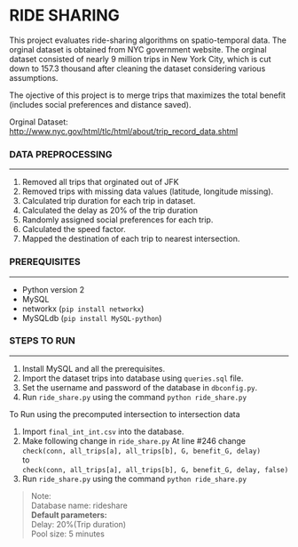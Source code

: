 # RIDE SHARING

This project evaluates ride-sharing algorithms on spatio-temporal data. The orginal dataset is obtained from NYC government website. The orginal dataset consisted of nearly 9 million trips in New York City, which is cut down to 157.3 thousand after cleaning the dataset considering various assumptions. 

The ojective of this project is to merge trips that maximizes the total benefit (includes social preferences and distance saved). 

Orginal Dataset: http://www.nyc.gov/html/tlc/html/about/trip_record_data.shtml

### **DATA PREPROCESSING**
----
1. Removed all trips that orginated out of JFK
2. Removed trips with missing data values (latitude, longitude missing).
3. Calculated trip duration for each trip in dataset.
4. Calculated the delay as 20% of the trip duration
5. Randomly assigned social preferences for each trip.
6. Calculated the speed factor.
7. Mapped the destination of each trip to nearest intersection.


### **PREREQUISITES**
----
- Python version 2
- MySQL
- networkx (`pip install networkx`)
- MySQLdb (`pip install MySQL-python`)

### **STEPS TO RUN**
----
1. Install MySQL and all the prerequisites.
2. Import the dataset trips into database using `queries.sql` file.
3. Set the username and password of the database in `dbconfig.py`.
3. Run `ride_share.py` using the command `python ride_share.py`

To Run using the precomputed intersection to intersection data

1. Import `final_int_int.csv` into the database.
2. Make following change in `ride_share.py`
 At line #246 change  
```check(conn, all_trips[a], all_trips[b], G, benefit_G, delay)```  
to  
```check(conn, all_trips[a], all_trips[b], G, benefit_G, delay, false)```
3. Run `ride_share.py` using the command `python ride_share.py`

> Note:  
> Database name: rideshare  
> **Default parameters:**  
> Delay: 20%(Trip duration)   
> Pool size: 5 minutes  
